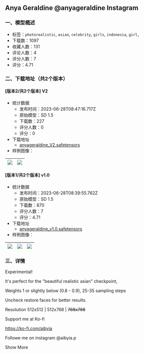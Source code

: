 ## Anya Geraldine @anyageraldine Instagram
### 一、模型概述

- 标签：`photorealistic`, `asian`, `celebrity`, `girls`, `indonesia`, `girl,`
- 下载数：1097
- 收藏人数：131
- 评论人数：4
- 评分人数：7
- 评分：4.71

### 二、下载地址（共2个版本）

#### [版本2/共2个版本] V2

- 统计数据
  - 发布时间：2023-06-28T08:47:16.717Z
  - 原始模型：SD 1.5
  - 下载数：227
  - 评分人数：0
  - 评分：0
- 下载地址
  - [anyageraldine_V2.safetensors](https://civitai.com/api/download/models/105734)
- 样例图像：

| <img src="https://image.civitai.com/xG1nkqKTMzGDvpLrqFT7WA/643924c7-921c-4f82-bb22-a435ec0ec699/width=450/1319006.jpeg" /> | <img src="https://image.civitai.com/xG1nkqKTMzGDvpLrqFT7WA/94bd844f-71e4-43be-bcf5-edc1447d457b/width=450/1319000.jpeg" /> |
| ---- | ---- |

#### [版本1/共2个版本] v1.0

- 统计数据
  - 发布时间：2023-06-28T08:39:55.762Z
  - 原始模型：SD 1.5
  - 下载数：870
  - 评分人数：7
  - 评分：4.71
- 下载地址
  - [anyageraldine_v1.0.safetensors](https://civitai.com/api/download/models/54916)
- 样例图像：

| <img src="https://image.civitai.com/xG1nkqKTMzGDvpLrqFT7WA/193df0e2-cd7b-4f15-9655-209421b1b28b/width=450/706180.jpeg" /> | <img src="https://image.civitai.com/xG1nkqKTMzGDvpLrqFT7WA/3af550db-a6ed-48d3-08e6-b1394d508000/width=450/594039.jpeg" /> | <img src="https://image.civitai.com/xG1nkqKTMzGDvpLrqFT7WA/26d32f04-1a72-444c-4dbc-66978b4c6b00/width=450/594040.jpeg" /> |
| ---- | ---- | ---- |


### 三、详情
<p>Experimental!</p><p></p><p>It's perfect for the "beautiful realistic asian" checkpoint,</p><p></p><p>Weights 1 or slightly below (0.8 - 0.9), 25-35 sampling steps</p><p>Uncheck restore faces for better results.</p><p>Resolution 512x512 | 512x768 | <s>768x768</s></p><p></p><p>Support me at Ko-fi</p><p><a target="_blank" rel="ugc" href="https://ko-fi.com/aibyia">https://ko-fi.com/aibyia</a></p><p>Followe me on instagram @aibyia.p</p><p>Show More</p>